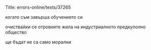 Title: errors-online/texts/37265

когато съм завърша обучението си

очиствайки се отровните жила на индустриалното предкуполно общество

ще бъдат не са само морални
